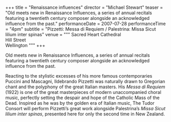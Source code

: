 +++
title = "Renaissance influences"
director = "Michael Stewart"
teaser = "Old meets new in Renaissance Influences, a series of annual recitals featuring a twentieth century composer alongside an acknowledged influence from the past."
performanceDate = 2007-07-28
performanceTime = "4pm"
subtitle = "Pizzetti: Messa di Requiem / Palestrina: Missa Sicut lilium inter spinas"
venue = """
Sacred Heart Cathedral  
Hill Street  
Wellington
"""
+++

Old meets new in Renaissance Influences, a series of annual recitals featuring a twentieth century composer alongside an acknowledged influence from the past.


Reacting to the stylistic excesses of his more famous contemporaries Puccini and Mascagni, Ildebrando Pizzetti was naturally drawn to Gregorian chant and the polyphony of the great Italian masters. His *Messa di Requiem* (1922) is one of the great masterpieces of modern unaccompanied choral music, perfectly setting the despair and hope of the Catholic Mass of the Dead. Inspired as he was by the golden era of Italian music, The Tudor Consort will perform Pizzetti’s great work alongside Palestrina’s *Missa Sicut lilium inter spinas*, presented here for only the second time in New Zealand.
